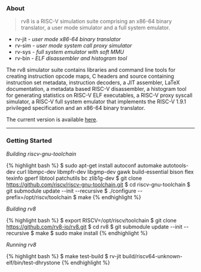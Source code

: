 ### About

> rv8 is a RISC-V simulation suite comprising an x86-64 binary translator, a user mode simulator and a full system emulator.

* rv-jit - _user mode x86-64 binary translator_
* rv-sim - _user mode system call proxy simulator_
* rv-sys - _full system emulator with soft MMU_
* rv-bin - _ELF disassembler and histogram tool_

The rv8 simulator suite contains libraries and command line tools for creating instruction opcode maps, C headers and source containing instruction set metadata, instruction decoders, a JIT assembler, LaTeX documentation, a metadata based RISC-V disassembler, a histogram tool for generating statistics on RISC-V ELF executables, a RISC-V proxy syscall simulator, a RISC-V full system emulator that implements the RISC-V 1.9.1 privileged specification and an x86-64 binary translator.

The current version is available [here](https://github.com/rv8-io/rv8).

---

### Getting Started

_Building riscv-gnu-toolchain_

{% highlight bash %}
$ sudo apt-get install autoconf automake autotools-dev curl libmpc-dev libmpfr-dev libgmp-dev gawk build-essential bison flex texinfo gperf libtool patchutils bc zlib1g-dev
$ git clone https://github.com/riscv/riscv-gnu-toolchain.git
$ cd riscv-gnu-toolchain
$ git submodule update --init --recursive
$ ./configure --prefix=/opt/riscv/toolchain
$ make
{% endhighlight %}

_Building rv8_

{% highlight bash %}
$ export RISCV=/opt/riscv/toolchain
$ git clone https://github.com/rv8-io/rv8.git
$ cd rv8
$ git submodule update --init --recursive
$ make
$ sudo make install
{% endhighlight %}

_Running rv8_

{% highlight bash %}
$ make test-build
$ rv-jit build/riscv64-unknown-elf/bin/test-dhrystone
{% endhighlight %}
